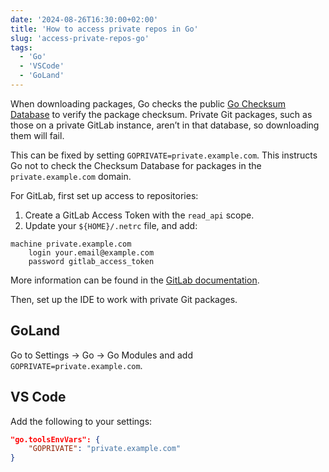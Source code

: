 ```yaml
---
date: '2024-08-26T16:30:00+02:00'
title: 'How to access private repos in Go'
slug: 'access-private-repos-go'
tags:
  - 'Go'
  - 'VSCode'
  - 'GoLand'
---
```


When downloading packages, Go checks the public [Go Checksum Database](https://sum.golang.org/) to verify the package checksum. Private Git packages, such as those on a private GitLab instance, aren’t in that database, so downloading them will fail.

This can be fixed by setting `GOPRIVATE=private.example.com`. This instructs Go not to check the Checksum Database for packages in the `private.example.com` domain.

For GitLab, first set up access to repositories:

1. Create a GitLab Access Token with the `read_api` scope.
2. Update your `${HOME}/.netrc` file, and add:

```
machine private.example.com
    login your.email@example.com
    password gitlab_access_token
```

More information can be found in the [GitLab documentation](https://docs.gitlab.com/ee/user/project/use_project_as_go_package.html).

Then, set up the IDE to work with private Git packages.

## GoLand

Go to Settings → Go → Go Modules and add `GOPRIVATE=private.example.com`.

## VS Code

Add the following to your settings:

```json
"go.toolsEnvVars": {
    "GOPRIVATE": "private.example.com"
}
```
